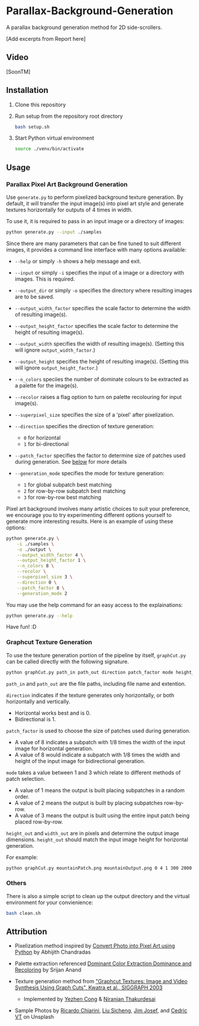 # Parallax-Background-Generation
A parallax background generation method for 2D side-scrollers.

[Add excerpts from Report here]

## Video
[SoonTM]

## Installation

1. Clone this repository

2. Run setup from the repository root directory

   ```bash
   bash setup.sh
   ```

3. Start Python virtual environment

   ```bash
   source ./venv/bin/activate
   ```

## Usage

### Parallax Pixel Art Background Generation

Use `generate.py` to perform pixelized background texture generation.
By default, it will transfer the input image(s) into pixel art style and
generate textures horizontally for outputs of 4 times in width.

To use it, it is required to pass in an input image or a directory of images:

```bash
python generate.py --input ./samples
```

Since there are many parameters that can be fine tuned to suit different images,
it provides a command line interface with many options available:

+ `--help` or simply `-h`
  shows a help message and exit.

+ `--input` or simply `-i`
  specifies the input of a image or a directory with images. This is required.

+ `--output_dir` or simply `-o`
  specifies the directory where resulting images are to be saved.

+ `--output_width_factor`
  specifies the scale factor to determine the width of resulting image(s).

+ `--output_height_factor`
  specifies the scale factor to determine the height of resulting image(s).

+ `--output_width`
  specifies the width of resulting image(s). (Setting this will ignore `output_width_factor`.)

+ `--output_height`
  specifies the height of resulting image(s). (Setting this will ignore `output_height_factor`.)

+ `--n_colors`
  speciies the number of dominate colours to be extracted as a palette for the image(s).

+ `--recolor`
  raises a flag option to turn on palette recolouring for input image(s).

+ `--superpixel_size`
  specifies the size of a 'pixel' after pixelization.

+ `--direction`
  specifies the direction of texture generation:

  + `0` for horizontal
  + `1` for bi-directional

+ `--patch_factor`
  specifies the factor to determine size of patches used during generation.
  See [below](#Graphcut-Texture-Generation) for more details

+ `--generation_mode`
  specifies the mode for texture generation:

  + `1` for global subpatch best matching
  + `2` for row-by-row subpatch best matching
  + `3` for row-by-row best matching

Pixel art background involves many artistic choices to suit your preference,
we encourage you to try experimenting different options yourself
to generate more interesting results.
Here is an example of using these options:

```bash
python generate.py \
    -i ./samples \
    -o ./output \
    --output_width_factor 4 \
    --output_height_factor 1 \
    --n_colors 8 \
    --recolor \
    --superpixel_size 3 \
    --direction 0 \
    --patch_factor 8 \
    --generation_mode 2
```

You may use the help command for an easy access to the explainations:

```bash
python generate.py --help
```

Have fun! :D

### Graphcut Texture Generation

To use the texture generation portion of the pipeline by itself, `graphCut.py` can be called directly with the following signature.
```bash
python graphCut.py path_in path_out direction patch_factor mode height_out width_out
```
`path_in` and `path_out` are the file paths, including file name and extention.

`direction` indicates if the texture generates only horizontally, or both horizontally and vertically.  
+ Horizontal works best and is 0.  
+ Bidirectional is 1.

`patch_factor` is used to choose the size of patches used during generation. 
+ A value of 8 indicates a subpatch with 1/8 times the width of the input image for horizontal generation.  
+ A value of 8 would indicate a subpatch with 1/8 times the width and height of the input image for bidirectional generation.

`mode` takes a value between 1 and 3 which relate to different methods of patch selection. 
+ A value of 1 means the output is built placing subpatches in a random order.  
+ A value of 2 means the output is built by placing subpatches row-by-row. 
+ A value of 3 means the output is built using the entire input patch being placed row-by-row.

`height_out` and `width_out` are in pixels and determine the output image dimensions.  `height_out` should match the input image height for horizontal generation.

For example:
```bash
python graphCut.py mountainPatch.png mountainOutput.png 0 4 1 300 2000
```

### Others

There is also a simple script to clean up the output directory
and the virtual environment for your convienience:

```bash
bash clean.sh
```

## Attribution

+ Pixelization method inspired by
  [Convert Photo into Pixel Art using Python](https://towardsdatascience.com/convert-photo-into-pixel-art-using-python-d0b9bd235797)
  by Abhijith Chandradas

+ Palette extraction referenced
  [Dominant Color Extraction Dominance and Recoloring](https://github.com/srijannnd/Dominant-Color-Extraction-Dominance-and-Recoloring)
  by Srijan Anand

+ Texture generation method from
  ["Graphcut Textures: Image and Video Synthesis Using Graph Cuts",  Kwatra et al., SIGGRAPH 2003](https://www.cc.gatech.edu/cpl/projects/graphcuttextures/)
  + Implemented by [Yezhen Cong](https://github.com/THU17cyz/GraphCut) & [Niranjan Thakurdesai](https://github.com/niranjantdesai/image-blending-graphcuts)
+ Sample Photos by [Ricardo Chiarini](https://unsplash.com/photos/2VDa8bnLM8c), [Liu Sicheng](https://unsplash.com/photos/4-KqFyHKRdo), [Jim Josef](https://unsplash.com/photos/0spOq1mYtZw), and [Cedric VT](https://unsplash.com/photos/ua0SnGdN-m8) on Unsplash
